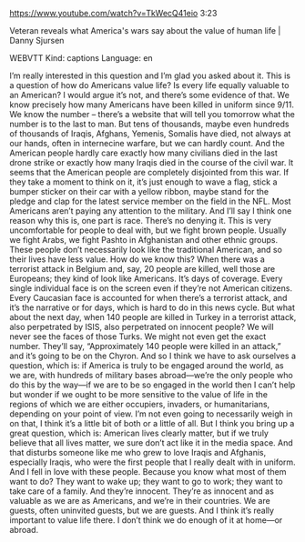 https://www.youtube.com/watch?v=TkWecQ41eio
3:23

Veteran reveals what America's wars say about the value of human life | Danny Sjursen

WEBVTT Kind: captions Language: en 

I’m really interested in this question and I’m glad you asked about it. This is a question of how do Americans value life? Is every life equally valuable to an American? I would argue it’s not, and there’s some evidence of that. We know precisely how many Americans have been killed in uniform since 9/11. We know the number – there’s a website that will tell you tomorrow what the number is to the last to man. But tens of thousands, maybe even hundreds of thousands of Iraqis, Afghans, Yemenis, Somalis have died, not always at our hands, often in internecine warfare, but we can hardly count. And the American people hardly care exactly how many civilians died in the last drone strike or exactly how many Iraqis died in the course of the civil war. It seems that the American people are completely disjointed from this war. If they take a moment to think on it, it’s just enough to wave a flag, stick a bumper sticker on their car with a yellow ribbon, maybe stand for the pledge and clap for the latest service member on the field in the NFL. Most Americans aren’t paying any attention to the military. And I’ll say I think one reason why this is, one part is race. There’s no denying it. This is very uncomfortable for people to deal with, but we fight brown people. Usually we fight Arabs, we fight Pashto in Afghanistan and other ethnic groups. These people don’t necessarily look like the traditional American, and so their lives have less value. How do we know this? When there was a terrorist attack in Belgium and, say, 20 people are killed, well those are Europeans; they kind of look like Americans. It’s days of coverage. Every single individual face is on the screen even if they’re not American citizens. Every Caucasian face is accounted for when there’s a terrorist attack, and it’s the narrative or for days, which is hard to do in this news cycle. But what about the next day, when 140 people are killed in Turkey in a terrorist attack, also perpetrated by ISIS, also perpetrated on innocent people? We will never see the faces of those Turks. We might not even get the exact number. They’ll say, “Approximately 140 people were killed in an attack,” and it’s going to be on the Chyron. And so I think we have to ask ourselves a question, which is: if America is truly to be engaged around the world, as we are, with hundreds of military bases abroad—we’re the only people who do this by the way—if we are to be so engaged in the world then I can’t help but wonder if we ought to be more sensitive to the value of life in the regions of which we are either occupiers, invaders, or humanitarians, depending on your point of view. I’m not even going to necessarily weigh in on that, I think it’s a little bit of both or a little of all. But I think you bring up a great question, which is: American lives clearly matter, but if we truly believe that all lives matter, we sure don’t act like it in the media space. And that disturbs someone like me who grew to love Iraqis and Afghanis, especially Iraqis, who were the first people that I really dealt with in uniform. And I fell in love with these people. Because you know what most of them want to do? They want to wake up; they want to go to work; they want to take care of a family. And they’re innocent. They’re as innocent and as valuable as we are as Americans, and we’re in their countries. We are guests, often uninvited guests, but we are guests. And I think it’s really important to value life there. I don’t think we do enough of it at home—or abroad. 